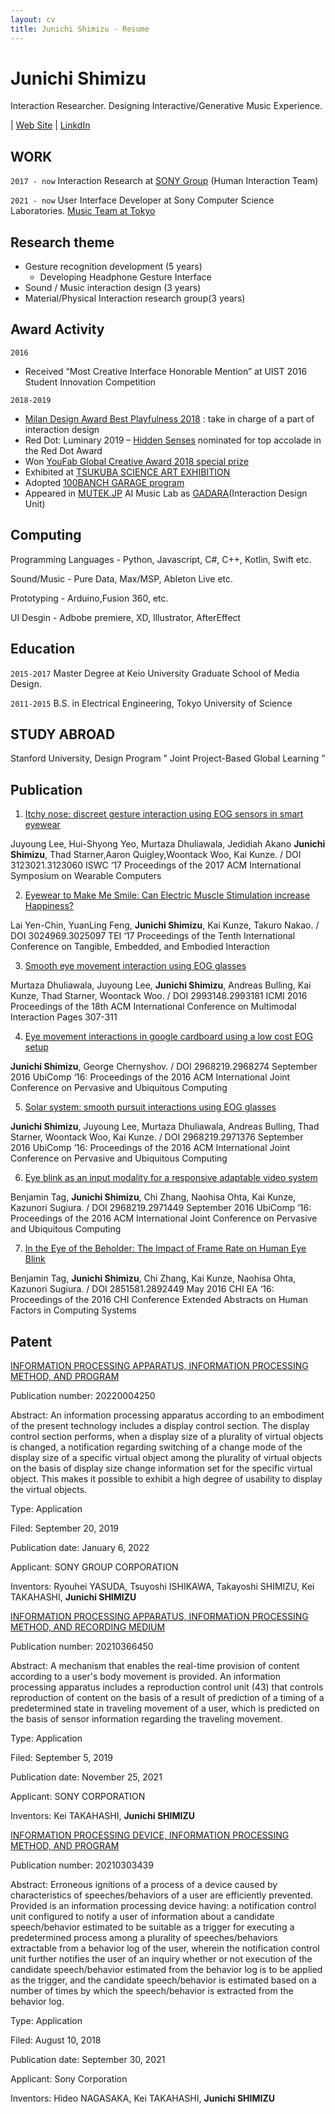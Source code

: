 ```yaml
---
layout: cv
title: Junichi Shimizu - Resume
---
```

# Junichi Shimizu

Interaction Researcher. Designing Interactive/Generative Music Experience.

<div id="webaddress">
| <a href="https://junichishmz.com/">Web Site</a>
| <a href="https://www.linkedin.com/in/junichishmz/">LinkdIn</a>
</div>


## WORK

`2017 - now`
Interaction Research at [SONY Group](https://www.sony.com/en/SonyInfo/research/research-areas/human_interaction/) (Human Interaction Team)

`2021 - now`
User Interface Developer at Sony Computer Science Laboratories. [Music Team at Tokyo](https://www.flow-machines.com/)


## Research theme

- Gesture recognition development (5 years)
  - Developing Headphone Gesture Interface
- Sound / Music interaction design (3 years)
- Material/Physical Interaction research group(3 years)


## Award Activity

`2016`
- Received “Most Creative Interface Honorable Mention” at UIST 2016 Student Innovation Competition

`2018-2019`
- [Milan Design Award Best Playfulness 2018](https://archivio.fuorisalone.it/2018/it/percorso/13/milano-design-award) : take in charge of a part of interaction design
- Red Dot: Luminary 2019 – [Hidden Senses](https://www.youtube.com/watch?v=DziZamGvqzw) nominated for top accolade in the Red Dot Award
- Won [YouFab Global Creative Award 2018 special prize](https://www.youfab.info/2018/winners/hack-the-natural-objects?lang=ja)
- Exhibited at [TSUKUBA SCIENCE ART EXHIBITION](https://www.youtube.com/watch?v=5LXhRhczAdc)
- Adopted [100BANCH GARAGE program](https://100banch.com/projects/19809/)
- Appeared in [MUTEK.JP](https://tokyo.mutek.org/en/past-editions/edition-2019) AI Music Lab as [GADARA](http://gadara.io/)(Interaction Design Unit)



## Computing

Programming Languages - Python, Javascript, C#, C++, Kotlin, Swift etc.

Sound/Music - Pure Data, Max/MSP, Ableton Live etc.

Prototyping - Arduino,Fusion 360, etc.

UI Desgin - Adbobe premiere, XD, Illustrator, AfterEffect

## Education

`2015-2017`
Master Degree at Keio University Graduate School of Media Design.

`2011-2015`
B.S. in Electrical Engineering, Tokyo University of Science

## STUDY ABROAD
Stanford University, Design Program ” Joint Project-Based Global Learning ”


## Publication

1. [Itchy nose: discreet gesture interaction using EOG sensors in smart eyewear](https://dl.acm.org/doi/10.1145/3123021.3123060)

Juyoung Lee, Hui-Shyong Yeo, Murtaza Dhuliawala, Jedidiah Akano **Junichi Shimizu**, Thad Starner,Aaron Quigley,Woontack Woo, Kai Kunze. / DOI 3123021.3123060
ISWC ‘17 Proceedings of the 2017 ACM International Symposium on Wearable Computers


2. [Eyewear to Make Me Smile: Can Electric Muscle Stimulation increase Happiness?](https://dl.acm.org/doi/10.1145/3024969.3025097)

Lai Yen-Chin, YuanLing Feng, **Junichi Shimizu**, Kai Kunze, Takuro Nakao. / DOI 3024969.3025097
TEI ‘17 Proceedings of the Tenth International Conference on Tangible, Embedded, and Embodied Interaction


3. [Smooth eye movement interaction using EOG glasses](https://dl.acm.org/doi/10.1145/2993148.2993181)

Murtaza Dhuliawala, Juyoung Lee, **Junichi Shimizu**, Andreas Bulling, Kai Kunze, Thad Starner, Woontack Woo. / DOI 2993148.2993181
ICMI 2016 Proceedings of the 18th ACM International Conference on Multimodal Interaction Pages 307-311


4. [Eye movement interactions in google cardboard using a low cost EOG setup](https://dl.acm.org/doi/10.1145/2968219.2968274)

**Junichi Shimizu**, George Chernyshov. / DOI 2968219.2968274
September 2016 UbiComp ‘16: Proceedings of the 2016 ACM International Joint Conference on Pervasive and Ubiquitous Computing


5. [Solar system: smooth pursuit interactions using EOG glasses](https://dl.acm.org/doi/10.1145/2968219.2971376)

**Junichi Shimizu**, Juyoung Lee, Murtaza Dhuliawala, Andreas Bulling, Thad Starner, Woontack Woo, Kai Kunze. / DOI 2968219.2971376
September 2016 UbiComp ‘16: Proceedings of the 2016 ACM International Joint Conference on Pervasive and Ubiquitous Computing


6. [Eye blink as an input modality for a responsive adaptable video system](https://dl.acm.org/doi/10.1145/2968219.2971449)

Benjamin Tag, **Junichi Shimizu**, Chi Zhang, Naohisa Ohta, Kai Kunze, Kazunori Sugiura. / DOI 2968219.2971449
September 2016 UbiComp ‘16: Proceedings of the 2016 ACM International Joint Conference on Pervasive and Ubiquitous Computing


7. [In the Eye of the Beholder: The Impact of Frame Rate on Human Eye Blink](https://dl.acm.org/doi/10.1145/2851581.2892449)

Benjamin Tag, **Junichi Shimizu**, Chi Zhang, Kai Kunze, Naohisa Ohta, Kazunori Sugiura. / DOI 2851581.2892449
May 2016 CHI EA ‘16: Proceedings of the 2016 CHI Conference Extended Abstracts on Human Factors in Computing Systems




## Patent

[INFORMATION PROCESSING APPARATUS, INFORMATION PROCESSING METHOD, AND PROGRAM](https://patents.justia.com/patent/20220004250)

Publication number: 20220004250

Abstract: An information processing apparatus according to an embodiment of the present technology includes a display control section. The display control section performs, when a display size of a plurality of virtual objects is changed, a notification regarding switching of a change mode of the display size of a specific virtual object among the plurality of virtual objects on the basis of display size change information set for the specific virtual object. This makes it possible to exhibit a high degree of usability to display the virtual objects.

Type: Application

Filed: September 20, 2019

Publication date: January 6, 2022

Applicant: SONY GROUP CORPORATION

Inventors: Ryouhei YASUDA, Tsuyoshi ISHIKAWA, Takayoshi SHIMIZU, Kei TAKAHASHI, **Junichi SHIMIZU**


[INFORMATION PROCESSING APPARATUS, INFORMATION PROCESSING METHOD, AND RECORDING MEDIUM](https://patents.justia.com/patent/20210366450)

Publication number: 20210366450

Abstract: A mechanism that enables the real-time provision of content according to a user's body movement is provided. An information processing apparatus includes a reproduction control unit (43) that controls reproduction of content on the basis of a result of prediction of a timing of a predetermined state in traveling movement of a user, which is predicted on the basis of sensor information regarding the traveling movement.

Type: Application

Filed: September 5, 2019

Publication date: November 25, 2021

Applicant: SONY CORPORATION

Inventors: Kei TAKAHASHI, **Junichi SHIMIZU**


[INFORMATION PROCESSING DEVICE, INFORMATION PROCESSING METHOD, AND PROGRAM](https://patents.justia.com/patent/20210303439)

Publication number: 20210303439

Abstract: Erroneous ignitions of a process of a device caused by characteristics of speeches/behaviors of a user are efficiently prevented. Provided is an information processing device having: a notification control unit configured to notify a user of information about a candidate speech/behavior estimated to be suitable as a trigger for executing a predetermined process among a plurality of speeches/behaviors extractable from a behavior log of the user, wherein the notification control unit further notifies the user of an inquiry whether or not execution of the candidate speech/behavior estimated from the behavior log is to be applied as the trigger, and the candidate speech/behavior is estimated based on a number of times by which the speech/behavior is extracted from the behavior log.

Type: Application

Filed: August 10, 2018

Publication date: September 30, 2021

Applicant: Sony Corporation

Inventors: Hideo NAGASAKA, Kei TAKAHASHI, **Junichi SHIMIZU**
